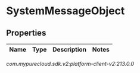 # SystemMessageObject


## Properties

| Name | Type | Description | Notes |
| ------------ | ------------- | ------------- | ------------- |




_com.mypurecloud.sdk.v2:platform-client-v2:213.0.0_
